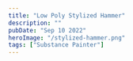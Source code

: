 ```yaml
---
title: "Low Poly Stylized Hammer"
description: ""
pubDate: "Sep 10 2022"
heroImage: "/stylized-hammer.png"
tags: ["Substance Painter"]
---
```

